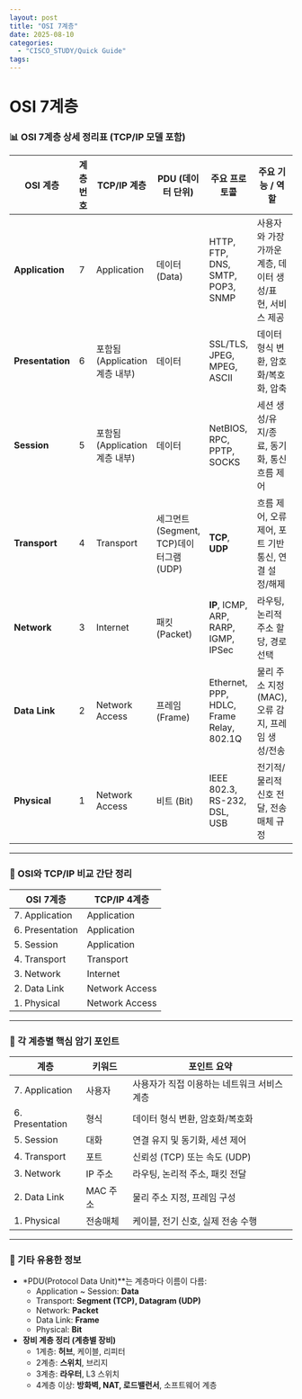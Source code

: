 ```yaml
---
layout: post
title: "OSI 7계층"
date: 2025-08-10
categories:
  - "CISCO_STUDY/Quick Guide"
tags:
---
```



# OSI 7계층

### 📊 OSI 7계층 상세 정리표 (TCP/IP 모델 포함)

| OSI 계층 | 계층 번호 | TCP/IP 계층 | PDU (데이터 단위) | 주요 프로토콜 | 주요 기능 / 역할 | 대표 장비 | 대표 표기 / 명칭 |
| --- | --- | --- | --- | --- | --- | --- | --- |
| **Application** | 7 | Application | 데이터 (Data) | HTTP, FTP, DNS, SMTP, POP3, SNMP | 사용자와 가장 가까운 계층, 데이터 생성/표현, 서비스 제공 | - (소프트웨어 계층) | 웹, 이메일, 파일 전송 |
| **Presentation** | 6 | 포함됨 (Application 계층 내부) | 데이터 | SSL/TLS, JPEG, MPEG, ASCII | 데이터 형식 변환, 암호화/복호화, 압축 | - | 부호화, 인코딩, 포맷 변환 |
| **Session** | 5 | 포함됨 (Application 계층 내부) | 데이터 | NetBIOS, RPC, PPTP, SOCKS | 세션 생성/유지/종료, 동기화, 통신 흐름 제어 | - | 세션 관리, 연결 제어 |
| **Transport** | 4 | Transport | 세그먼트(Segment, TCP)데이터그램(UDP) | **TCP**, **UDP** | 흐름 제어, 오류 제어, 포트 기반 통신, 연결 설정/해제 | - (OS, 소프트웨어 계층) | 포트 번호, end-to-end 연결 |
| **Network** | 3 | Internet | 패킷 (Packet) | **IP**, ICMP, ARP, RARP, IGMP, IPSec | 라우팅, 논리적 주소 할당, 경로 선택 | **라우터** | IP 주소, 라우팅, TTL |
| **Data Link** | 2 | Network Access | 프레임 (Frame) | Ethernet, PPP, HDLC, Frame Relay, 802.1Q | 물리 주소 지정 (MAC), 오류 감지, 프레임 생성/전송 | **스위치**, 브리지 | MAC 주소, CRC, VLAN |
| **Physical** | 1 | Network Access | 비트 (Bit) | IEEE 802.3, RS-232, DSL, USB | 전기적/물리적 신호 전달, 전송 매체 규정 | **허브**, 리피터, 케이블 | 전압, 펄스, 케이블 유형 |

---

### 🔎 OSI와 TCP/IP 비교 간단 정리

| OSI 7계층 | TCP/IP 4계층 |
| --- | --- |
| 7. Application | Application |
| 6. Presentation | Application |
| 5. Session | Application |
| 4. Transport | Transport |
| 3. Network | Internet |
| 2. Data Link | Network Access |
| 1. Physical | Network Access |

---

### 🧠 각 계층별 핵심 암기 포인트

| 계층 | 키워드 | 포인트 요약 |
| --- | --- | --- |
| 7. Application | 사용자 | 사용자가 직접 이용하는 네트워크 서비스 계층 |
| 6. Presentation | 형식 | 데이터 형식 변환, 암호화/복호화 |
| 5. Session | 대화 | 연결 유지 및 동기화, 세션 제어 |
| 4. Transport | 포트 | 신뢰성 (TCP) 또는 속도 (UDP) |
| 3. Network | IP 주소 | 라우팅, 논리적 주소, 패킷 전달 |
| 2. Data Link | MAC 주소 | 물리 주소 지정, 프레임 구성 |
| 1. Physical | 전송매체 | 케이블, 전기 신호, 실제 전송 수행 |

---

### 🚀 기타 유용한 정보

- *PDU(Protocol Data Unit)**는 계층마다 이름이 다름:
    - Application ~ Session: **Data**
    - Transport: **Segment (TCP), Datagram (UDP)**
    - Network: **Packet**
    - Data Link: **Frame**
    - Physical: **Bit**
- **장비 계층 정리 (계층별 장비)**
    - 1계층: **허브**, 케이블, 리피터
    - 2계층: **스위치**, 브리지
    - 3계층: **라우터**, L3 스위치
    - 4계층 이상: **방화벽, NAT, 로드밸런서**, 소프트웨어 계층
